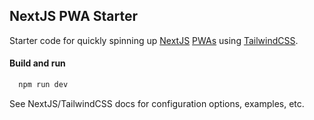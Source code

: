 ## NextJS PWA Starter

Starter code for quickly spinning up [NextJS](https://nextjs.com) [PWAs](https://web.dev/pwa) using [TailwindCSS](https://tailwindcss.com).

#### Build and run

```bash
  npm run dev
```

See NextJS/TailwindCSS docs for configuration options, examples, etc.
